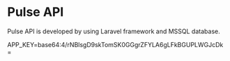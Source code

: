 # Pulse API #

Pulse API is developed by using Laravel framework and MSSQL database.

APP_KEY=base64:4/rNBlsgD9skTomSK0GGgrZFYLA6gLFkBGUPLWGJcDk=